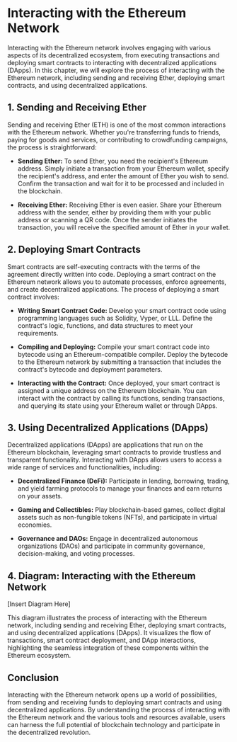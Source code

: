 # Interacting with the Ethereum Network

Interacting with the Ethereum network involves engaging with various aspects of its decentralized ecosystem, from executing transactions and deploying smart contracts to interacting with decentralized applications (DApps). In this chapter, we will explore the process of interacting with the Ethereum network, including sending and receiving Ether, deploying smart contracts, and using decentralized applications.

## 1. Sending and Receiving Ether

Sending and receiving Ether (ETH) is one of the most common interactions with the Ethereum network. Whether you're transferring funds to friends, paying for goods and services, or contributing to crowdfunding campaigns, the process is straightforward:

- **Sending Ether:** To send Ether, you need the recipient's Ethereum address. Simply initiate a transaction from your Ethereum wallet, specify the recipient's address, and enter the amount of Ether you wish to send. Confirm the transaction and wait for it to be processed and included in the blockchain.

- **Receiving Ether:** Receiving Ether is even easier. Share your Ethereum address with the sender, either by providing them with your public address or scanning a QR code. Once the sender initiates the transaction, you will receive the specified amount of Ether in your wallet.

## 2. Deploying Smart Contracts

Smart contracts are self-executing contracts with the terms of the agreement directly written into code. Deploying a smart contract on the Ethereum network allows you to automate processes, enforce agreements, and create decentralized applications. The process of deploying a smart contract involves:

- **Writing Smart Contract Code:** Develop your smart contract code using programming languages such as Solidity, Vyper, or LLL. Define the contract's logic, functions, and data structures to meet your requirements.

- **Compiling and Deploying:** Compile your smart contract code into bytecode using an Ethereum-compatible compiler. Deploy the bytecode to the Ethereum network by submitting a transaction that includes the contract's bytecode and deployment parameters.

- **Interacting with the Contract:** Once deployed, your smart contract is assigned a unique address on the Ethereum blockchain. You can interact with the contract by calling its functions, sending transactions, and querying its state using your Ethereum wallet or through DApps.

## 3. Using Decentralized Applications (DApps)

Decentralized applications (DApps) are applications that run on the Ethereum blockchain, leveraging smart contracts to provide trustless and transparent functionality. Interacting with DApps allows users to access a wide range of services and functionalities, including:

- **Decentralized Finance (DeFi):** Participate in lending, borrowing, trading, and yield farming protocols to manage your finances and earn returns on your assets.

- **Gaming and Collectibles:** Play blockchain-based games, collect digital assets such as non-fungible tokens (NFTs), and participate in virtual economies.

- **Governance and DAOs:** Engage in decentralized autonomous organizations (DAOs) and participate in community governance, decision-making, and voting processes.

## 4. Diagram: Interacting with the Ethereum Network

[Insert Diagram Here]

This diagram illustrates the process of interacting with the Ethereum network, including sending and receiving Ether, deploying smart contracts, and using decentralized applications (DApps). It visualizes the flow of transactions, smart contract deployment, and DApp interactions, highlighting the seamless integration of these components within the Ethereum ecosystem.

## Conclusion

Interacting with the Ethereum network opens up a world of possibilities, from sending and receiving funds to deploying smart contracts and using decentralized applications. By understanding the process of interacting with the Ethereum network and the various tools and resources available, users can harness the full potential of blockchain technology and participate in the decentralized revolution.

